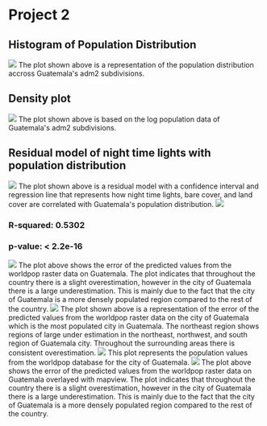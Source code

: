 # Project 2

## Histogram of Population Distribution
![](Project2_1.png)
The plot shown above is a representation of the population distribution accross Guatemala's adm2 subdivisions. 

## Density plot
![](Project2_2.png)
The plot shown above is based on the log population data of Guatemala's adm2 subdivisions. 

## Residual model of night time lights with population distribution
![](Project2_3.png)
The plot shown above is a residual model with a confidence interval and regression line that represents how night time lights, bare cover, and land cover are correlated with Guatemala's population distribution. 
![](Project2_4.png)

### R-squared: 0.5302
### p-value: < 2.2e-16

![](Project2_6.png)
The plot above shows the error of the predicted values from the worldpop raster data on Guatemala. The plot indicates that throughout the country there is a slight overestimation, however in the city of Guatemala there is a large underestimation. This is mainly due to the fact that the city of Guatemala is a more densely populated region compared to the rest of the country. 
![](Project2_7.png)
The plot shown above is a representation of the error of the predicted values from the worldpop raster data on the city of Guatemala which is the most populated city in Guatemala. The northeast region shows regions of large under estimation in the northeast, northwest, and south region of Guatemala city. Throughout the surrounding areas there is consistent overestimation. 
![](Project2_8.png)
This plot represents the population values from the worldpop database for the city of Guatemala. 
![](Project2_9.png)
The plot above shows the error of the predicted values from the worldpop raster data on Guatemala overlayed with mapview. The plot indicates that throughout the country there is a slight overestimation, however in the city of Guatemala there is a large underestimation. This is mainly due to the fact that the city of Guatemala is a more densely populated region compared to the rest of the country. 
